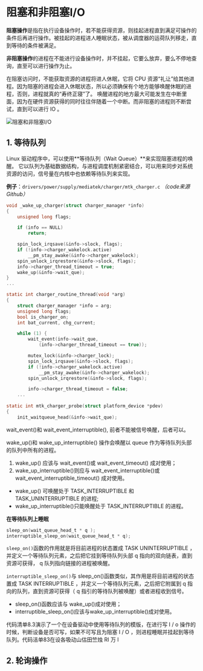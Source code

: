 

# 阻塞和非阻塞I/O

**阻塞操作**是指在执行设备操作时，若不能获得资源，则挂起进程直到满足可操作的条件后再进行操作。被挂起的进程进人睡眠状态，被从调度器的运荷队列移走，直到等待的条件被满足。

**非阻塞操作**的进程在不能进行设备操作时，并不挂起，它要么放弃，要么不停地查询，直至可以进行操作为止。

在阻塞访问时，不能获取资源的进程将进人休眠，它将 CPU 资源“礼让”给其他进程。因为阻塞的进程会进入休眠状态，所以必须确保有个地方能够唤醒休眠的进程，否则，进程就真的“寿终正寝”了。
唤醒进程的地方最大可能发生在中断里面，因为在硬件资源获得的同时往往伴随着一个中断。而非阻塞的进程则不断尝试，直到可以进行 IO 。

![阻塞和非阻塞I/O](https://img-blog.csdnimg.cn/740a7e41b5d345a4b7603cdd84e9222c.png)


## 1. 等待队列

Linux 驱动程序中，可以使用**等待队列（Wait Queue）**来实现阻塞进程的唤醒。
它以队列为基础数据结构，与进程调度机制紧密结合，可以用来同步对系统资源的访问，信号量在内核中也依赖等待队列来实现。

**例子**：`drivers/power/supply/mediatek/charger/mtk_charger.c` *（code来源Github）*
```c
void _wake_up_charger(struct charger_manager *info)
{
	unsigned long flags;

	if (info == NULL)
		return;

	spin_lock_irqsave(&info->slock, flags);
	if (!info->charger_wakelock.active)
		__pm_stay_awake(&info->charger_wakelock);
	spin_unlock_irqrestore(&info->slock, flags);
	info->charger_thread_timeout = true;
	wake_up(&info->wait_que);
}
...

static int charger_routine_thread(void *arg)
{
	struct charger_manager *info = arg;
	unsigned long flags;
	bool is_charger_on;
	int bat_current, chg_current;

	while (1) {
		wait_event(info->wait_que,
			(info->charger_thread_timeout == true));

		mutex_lock(&info->charger_lock);
		spin_lock_irqsave(&info->slock, flags);
		if (!info->charger_wakelock.active)
			__pm_stay_awake(&info->charger_wakelock);
		spin_unlock_irqrestore(&info->slock, flags);

		info->charger_thread_timeout = false;
	...
	
static int mtk_charger_probe(struct platform_device *pdev)
{
	init_waitqueue_head(&info->wait_que);
```

wait_event()和 wait_event_interruptible(), 前者不能被信号唤醒，后者可以。

wake_up()和 wake_up_interruptible() 操作会唤醒以 queue 作为等待队列头部的队列中所有的进程。 

1. wake_up() 应该与 wait_event()或 wait_event_timeout() 成对使用；
2. wake_up_interruptible()则应与 wait_event_interruptible()或 wait_event_interruptible_timeout() 成对使用。 

- wake_up() 可唤醒处于 TASK_INTERRUPTIBLE 和 TASK_UNINTERRUPTIBLE 的进程;
- wake_up_interruptible()只能唤醒处于 TASK_INTERRUPTIBLE 的进程。


**在等待队列上睡眠**
```c
sleep_on(wait_queue_head_t * q ); 
interruptible_sleep_on(wait_queue_head_t * q); 
```

`sleep_on()`函数的作用就是将目前进程的状态置成 TASK UNINTERRUPTIBLE ，并定义一个等待队列元素，之后把它挂到等待队列头部 q 指向的双向链表，直到资源可获得， q 队列指向链接的进程被唤醒。 

`interruptible_sleep_on()`与 sleep_on()函数类似，其作用是将目前进程的状态置成 TASK INTERRUPTIBLE ，并定义一个等待队列元素，之后把它附属到 q 指向的队列，直到资源可获得（ q 指引的等待队列被唤醒）或者进程收到信号。 
 
- sleep_on()函数应该与 wake_up()成对使用；
- interruptible_sleep_on()应该与wake_up_interruptible()成对使用。
 
代码清单8.3演示了一个在设备驱动中使用等待队列的模版，在进行写 I / o 操作的时候，判断设备是否可写，如果不可写且为阻塞 I / O ，则进程睡眠并挂起到等待队列。代码洁单83在设各吸动山估田竺烛 RI 万 l

## 2. 轮询操作

